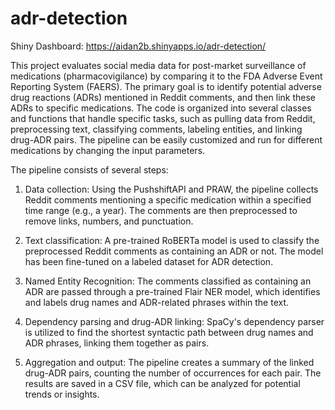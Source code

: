 # adr-detection

Shiny Dashboard: https://aidan2b.shinyapps.io/adr-detection/

This project evaluates social media data for post-market surveillance of medications (pharmacovigilance) by comparing it to the FDA Adverse Event Reporting System (FAERS). The primary goal is to identify potential adverse drug reactions (ADRs) mentioned in Reddit comments, and then link these ADRs to specific medications. The code is organized into several classes and functions that handle specific tasks, such as pulling data from Reddit, preprocessing text, classifying comments, labeling entities, and linking drug-ADR pairs. The pipeline can be easily customized and run for different medications by changing the input parameters.

The pipeline consists of several steps:

1. Data collection: Using the PushshiftAPI and PRAW, the pipeline collects Reddit comments mentioning a specific medication within a specified time range (e.g., a year). The comments are then preprocessed to remove links, numbers, and punctuation.

2. Text classification: A pre-trained RoBERTa model is used to classify the preprocessed Reddit comments as containing an ADR or not. The model has been fine-tuned on a labeled dataset for ADR detection.

3. Named Entity Recognition: The comments classified as containing an ADR are passed through a pre-trained Flair NER model, which identifies and labels drug names and ADR-related phrases within the text.

4. Dependency parsing and drug-ADR linking: SpaCy's dependency parser is utilized to find the shortest syntactic path between drug names and ADR phrases, linking them together as pairs.

5. Aggregation and output: The pipeline creates a summary of the linked drug-ADR pairs, counting the number of occurrences for each pair. The results are saved in a CSV file, which can be analyzed for potential trends or insights.


